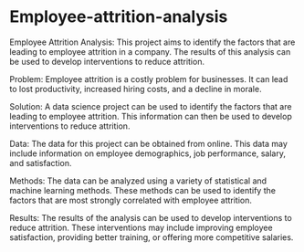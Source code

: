 # Employee-attrition-analysis

Employee Attrition Analysis:
This project aims to identify the factors that are leading to employee attrition in a company. The results of this analysis can be used to develop interventions to reduce attrition.

Problem:
Employee attrition is a costly problem for businesses. It can lead to lost productivity, increased hiring costs, and a decline in morale.

Solution:
A data science project can be used to identify the factors that are leading to employee attrition. This information can then be used to develop interventions to reduce attrition.

Data:
The data for this project can be obtained from online. This data may include information on employee demographics, job performance, salary, and satisfaction.

Methods:
The data can be analyzed using a variety of statistical and machine learning methods. These methods can be used to identify the factors that are most strongly correlated with employee attrition.

Results:
The results of the analysis can be used to develop interventions to reduce attrition. These interventions may include improving employee satisfaction, providing better training, or offering more competitive salaries.
